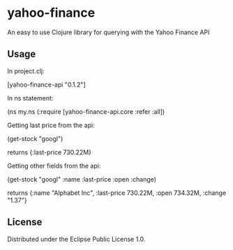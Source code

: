 # yahoo-finance

An easy to use Clojure library for querying with the Yahoo Finance API

## Usage

In project.clj:

[yahoo-finance-api "0.1.2"]

In ns statement:

(ns my.ns
(:require [yahoo-finance-api.core :refer :all])

Getting last price from the api:

(get-stock "googl")

returns {:last-price 730.22M}

Getting other fields from the api:

(get-stock "googl" :name :last-price :open :change)

returns {:name "Alphabet Inc", :last-price 730.22M, :open 734.32M, :change "1.37"}

## License

Distributed under the Eclipse Public License 1.0.
